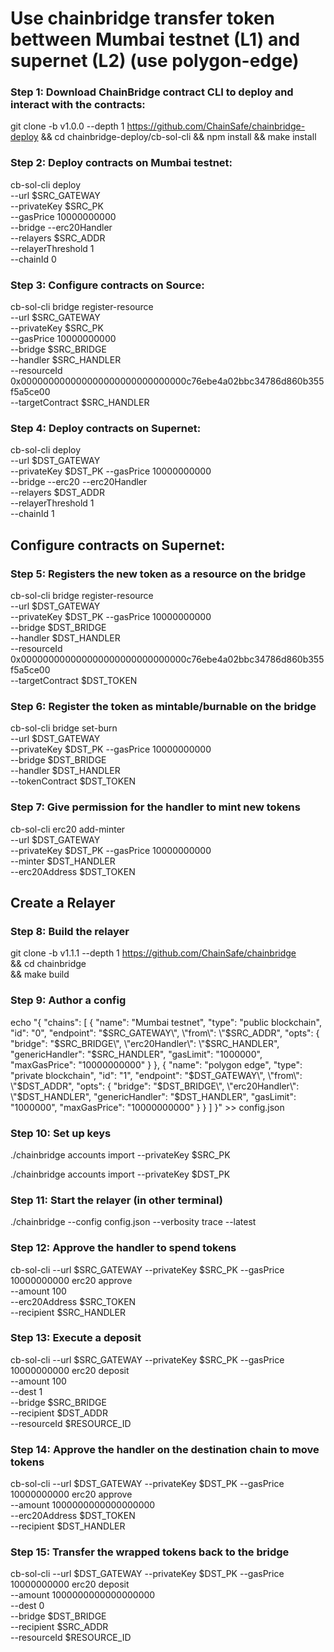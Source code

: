 # Use chainbridge transfer token bettween Mumbai testnet (L1) and supernet (L2) (use polygon-edge)

### Step 1: Download ChainBridge contract CLI to deploy and interact with the contracts:

git clone -b v1.0.0 --depth 1 https://github.com/ChainSafe/chainbridge-deploy && cd chainbridge-deploy/cb-sol-cli && npm install && make install

### Step 2: Deploy contracts on Mumbai testnet:

cb-sol-cli deploy \
 --url $SRC_GATEWAY \
 --privateKey $SRC_PK \
 --gasPrice 10000000000 \
 --bridge --erc20Handler \
 --relayers $SRC_ADDR \
 --relayerThreshold 1 \
 --chainId 0

### Step 3: Configure contracts on Source:

cb-sol-cli bridge register-resource \
 --url $SRC_GATEWAY \
 --privateKey $SRC_PK \
 --gasPrice 10000000000 \
 --bridge $SRC_BRIDGE \
 --handler $SRC_HANDLER \
 --resourceId 0x000000000000000000000000000000c76ebe4a02bbc34786d860b355f5a5ce00 \
 --targetContract $SRC_HANDLER

### Step 4: Deploy contracts on Supernet:

cb-sol-cli deploy \
 --url $DST_GATEWAY \
 --privateKey $DST_PK --gasPrice 10000000000 \
 --bridge --erc20 --erc20Handler \
 --relayers $DST_ADDR \
 --relayerThreshold 1 \
 --chainId 1

## Configure contracts on Supernet:

### Step 5: Registers the new token as a resource on the bridge

cb-sol-cli bridge register-resource \
 --url $DST_GATEWAY \
 --privateKey $DST_PK --gasPrice 10000000000 \
 --bridge $DST_BRIDGE \
 --handler $DST_HANDLER \
 --resourceId 0x000000000000000000000000000000c76ebe4a02bbc34786d860b355f5a5ce00 \
 --targetContract $DST_TOKEN

### Step 6: Register the token as mintable/burnable on the bridge

cb-sol-cli bridge set-burn \
 --url $DST_GATEWAY \
 --privateKey $DST_PK --gasPrice 10000000000 \
 --bridge $DST_BRIDGE \
 --handler $DST_HANDLER \
 --tokenContract $DST_TOKEN

### Step 7: Give permission for the handler to mint new tokens

cb-sol-cli erc20 add-minter \
 --url $DST_GATEWAY \
 --privateKey $DST_PK --gasPrice 10000000000 \
 --minter $DST_HANDLER \
 --erc20Address $DST_TOKEN

## Create a Relayer

### Step 8: Build the relayer

git clone -b v1.1.1 --depth 1 https://github.com/ChainSafe/chainbridge \
&& cd chainbridge \
&& make build

### Step 9: Author a config

echo "{
\"chains\": [
{
\"name\": \"Mumbai testnet\",
\"type\": \"public blockchain\",
\"id\": \"0\",
\"endpoint\": \"$SRC_GATEWAY\",
\"from\": \"$SRC_ADDR\",
\"opts\": {
\"bridge\": \"$SRC_BRIDGE\",
\"erc20Handler\": \"$SRC_HANDLER\",
\"genericHandler\": \"$SRC_HANDLER\",
\"gasLimit\": \"1000000\",
\"maxGasPrice\": \"10000000000\"
}
},
{
\"name\": \"polygon edge\",
\"type\": \"private blockchain\",
\"id\": \"1\",
\"endpoint\": \"$DST_GATEWAY\",
\"from\": \"$DST_ADDR\",
\"opts\": {
\"bridge\": \"$DST_BRIDGE\",
\"erc20Handler\": \"$DST_HANDLER\",
\"genericHandler\": \"$DST_HANDLER\",
\"gasLimit\": \"1000000\",
\"maxGasPrice\": \"10000000000\"
}
}
]
}" >> config.json

### Step 10: Set up keys

./chainbridge accounts import --privateKey $SRC_PK

./chainbridge accounts import --privateKey $DST_PK

### Step 11: Start the relayer (in other terminal)

./chainbridge --config config.json --verbosity trace --latest

### Step 12: Approve the handler to spend tokens

cb-sol-cli --url $SRC_GATEWAY --privateKey $SRC_PK --gasPrice 10000000000 erc20 approve \
 --amount 100 \
 --erc20Address $SRC_TOKEN \
 --recipient $SRC_HANDLER

### Step 13: Execute a deposit

cb-sol-cli --url $SRC_GATEWAY --privateKey $SRC_PK --gasPrice 10000000000 erc20 deposit \
 --amount 100 \
 --dest 1 \
 --bridge $SRC_BRIDGE \
 --recipient $DST_ADDR \
 --resourceId $RESOURCE_ID

### Step 14: Approve the handler on the destination chain to move tokens

cb-sol-cli --url $DST_GATEWAY --privateKey $DST_PK --gasPrice 10000000000 erc20 approve \
 --amount 1000000000000000000 \
 --erc20Address $DST_TOKEN \
 --recipient $DST_HANDLER

### Step 15: Transfer the wrapped tokens back to the bridge

cb-sol-cli --url $DST_GATEWAY --privateKey $DST_PK --gasPrice 10000000000 erc20 deposit \
 --amount 1000000000000000000 \
 --dest 0 \
 --bridge $DST_BRIDGE \
 --recipient $SRC_ADDR \
 --resourceId $RESOURCE_ID
